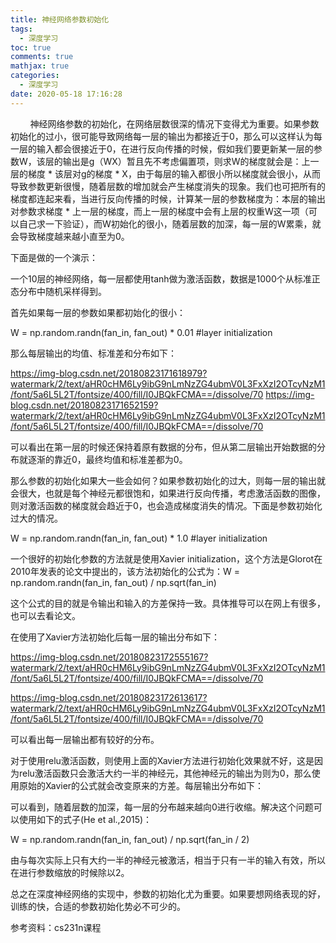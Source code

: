 ```yaml
---
title: 神经网络参数初始化
tags:
  - 深度学习
toc: true
comments: true
mathjax: true
categories:
  - 深度学习
date: 2020-05-18 17:16:28
---
```

        神经网络参数的初始化，在网络层数很深的情况下变得尤为重要。如果参数初始化的过小，很可能导致网络每一层的输出为都接近于0，那么可以这样认为每一层的输入都会很接近于0，在进行反向传播的时候，假如我们要更新某一层的参数W，该层的输出是g（WX）暂且先不考虑偏置项，则求W的梯度就会是：上一层的梯度 * 该层对g的梯度 * X，由于每层的输入都很小所以梯度就会很小，从而导致参数更新很慢，随着层数的增加就会产生梯度消失的现象。我们也可把所有的梯度都连起来看，当进行反向传播的时候，计算某一层的参数梯度为：本层的输出对参数求梯度 * 上一层的梯度，而上一层的梯度中会有上层的权重W这一项（可以自己求一下验证），而W初始化的很小，随着层数的加深，每一层的W累乘，就会导致梯度越来越小直至为0。

下面是做的一个演示：

一个10层的神经网络，每一层都使用tanh做为激活函数，数据是1000个从标准正态分布中随机采样得到。

首先如果每一层的参数如果都初始化的很小：

W = np.random.randn(fan_in, fan_out) * 0.01 #layer initialization

那么每层输出的均值、标准差和分布如下：

​​​​https://img-blog.csdn.net/20180823171618979?watermark/2/text/aHR0cHM6Ly9ibG9nLmNzZG4ubmV0L3FxXzI2OTcyNzM1/font/5a6L5L2T/fontsize/400/fill/I0JBQkFCMA==/dissolve/70
https://img-blog.csdn.net/20180823171652159?watermark/2/text/aHR0cHM6Ly9ibG9nLmNzZG4ubmV0L3FxXzI2OTcyNzM1/font/5a6L5L2T/fontsize/400/fill/I0JBQkFCMA==/dissolve/70

可以看出在第一层的时候还保持着原有数据的分布，但从第二层输出开始数据的分布就逐渐的靠近0，最终均值和标准差都为0。

那么参数的初始化如果大一些会如何？如果参数初始化的过大，则每一层的输出就会很大，也就是每个神经元都很饱和，如果进行反向传播，考虑激活函数的图像，则对激活函数的梯度就会趋近于0，也会造成梯度消失的情况。下面是参数初始化过大的情况。

W = np.random.randn(fan_in, fan_out) * 1.0 #layer initialization



一个很好的初始化参数的方法就是使用Xavier initialization，这个方法是Glorot在2010年发表的论文中提出的，该方法初始化的公式为：W = np.random.randn(fan_in, fan_out) / np.sqrt(fan_in)

这个公式的目的就是令输出和输入的方差保持一致。具体推导可以在网上有很多，也可以去看论文。

在使用了Xavier方法初始化后每一层的输出分布如下：

https://img-blog.csdn.net/20180823172555167?watermark/2/text/aHR0cHM6Ly9ibG9nLmNzZG4ubmV0L3FxXzI2OTcyNzM1/font/5a6L5L2T/fontsize/400/fill/I0JBQkFCMA==/dissolve/70

https://img-blog.csdn.net/20180823172613617?watermark/2/text/aHR0cHM6Ly9ibG9nLmNzZG4ubmV0L3FxXzI2OTcyNzM1/font/5a6L5L2T/fontsize/400/fill/I0JBQkFCMA==/dissolve/70

可以看出每一层输出都有较好的分布。

对于使用relu激活函数，则使用上面的Xavier方法进行初始化效果就不好，这是因为relu激活函数只会激活大约一半的神经元，其他神经元的输出为则为0，那么使用原始的Xavier的公式就会改变原来的方差。每层输出分布如下：



可以看到，随着层数的加深，每一层的分布越来越向0进行收缩。解决这个问题可以使用如下的式子(He et al.,2015)：

W = np.random.randn(fan_in, fan_out) / np.sqrt(fan_in / 2)

由与每次实际上只有大约一半的神经元被激活，相当于只有一半的输入有效，所以在进行参数缩放的时候除以2。



总之在深度神经网络的实现中，参数的初始化尤为重要。如果要想网络表现的好，训练的快，合适的参数初始化势必不可少的。



参考资料：cs231n课程